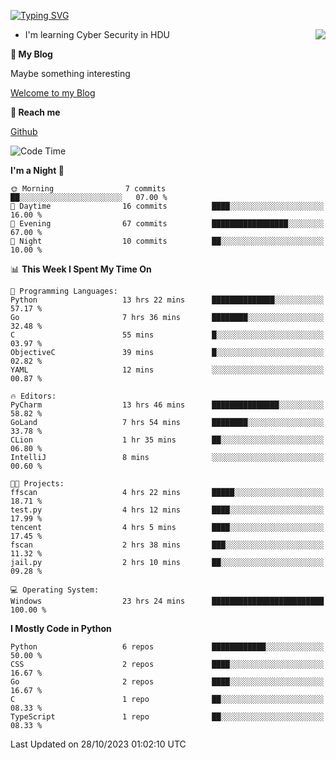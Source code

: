 [![Typing SVG](https://readme-typing-svg.herokuapp.com?font=Fira+Code&pause=1000&random=false&width=450&height=60&lines=Hello+%F0%9F%91%8B%F0%9F%8F%BB;I'm+JBNRZ)](https://git.io/typing-svg)

<a href="#">
  <img align="right" src="https://github-readme-stats.vercel.app/api?username=JBNRZ&show_icons=true&bg_color=15,f2f7fd,E0EAFC" />
</a>

- I'm learning Cyber Security in HDU

 **🌱 My Blog**

Maybe something interesting

[Welcome to my Blog](https://jbnrz.com.cn/)

 **💬 Reach me** 

[Github](https://github.com/JBNRZ)


<!--START_SECTION:waka-->
![Code Time](http://img.shields.io/badge/Code%20Time-55%20hrs%2024%20mins-blue)

**I'm a Night 🦉** 

```text
🌞 Morning                7 commits           ██░░░░░░░░░░░░░░░░░░░░░░░   07.00 % 
🌆 Daytime                16 commits          ████░░░░░░░░░░░░░░░░░░░░░   16.00 % 
🌃 Evening                67 commits          █████████████████░░░░░░░░   67.00 % 
🌙 Night                  10 commits          ██░░░░░░░░░░░░░░░░░░░░░░░   10.00 % 
```


📊 **This Week I Spent My Time On** 

```text
💬 Programming Languages: 
Python                   13 hrs 22 mins      ██████████████░░░░░░░░░░░   57.17 % 
Go                       7 hrs 36 mins       ████████░░░░░░░░░░░░░░░░░   32.48 % 
C                        55 mins             █░░░░░░░░░░░░░░░░░░░░░░░░   03.97 % 
ObjectiveC               39 mins             █░░░░░░░░░░░░░░░░░░░░░░░░   02.82 % 
YAML                     12 mins             ░░░░░░░░░░░░░░░░░░░░░░░░░   00.87 % 

🔥 Editors: 
PyCharm                  13 hrs 46 mins      ███████████████░░░░░░░░░░   58.82 % 
GoLand                   7 hrs 54 mins       ████████░░░░░░░░░░░░░░░░░   33.78 % 
CLion                    1 hr 35 mins        ██░░░░░░░░░░░░░░░░░░░░░░░   06.80 % 
IntelliJ                 8 mins              ░░░░░░░░░░░░░░░░░░░░░░░░░   00.60 % 

🐱‍💻 Projects: 
ffscan                   4 hrs 22 mins       █████░░░░░░░░░░░░░░░░░░░░   18.71 % 
test.py                  4 hrs 12 mins       ████░░░░░░░░░░░░░░░░░░░░░   17.99 % 
tencent                  4 hrs 5 mins        ████░░░░░░░░░░░░░░░░░░░░░   17.45 % 
fscan                    2 hrs 38 mins       ███░░░░░░░░░░░░░░░░░░░░░░   11.32 % 
jail.py                  2 hrs 10 mins       ██░░░░░░░░░░░░░░░░░░░░░░░   09.28 % 

💻 Operating System: 
Windows                  23 hrs 24 mins      █████████████████████████   100.00 % 
```

**I Mostly Code in Python** 

```text
Python                   6 repos             ████████████░░░░░░░░░░░░░   50.00 % 
CSS                      2 repos             ████░░░░░░░░░░░░░░░░░░░░░   16.67 % 
Go                       2 repos             ████░░░░░░░░░░░░░░░░░░░░░   16.67 % 
C                        1 repo              ██░░░░░░░░░░░░░░░░░░░░░░░   08.33 % 
TypeScript               1 repo              ██░░░░░░░░░░░░░░░░░░░░░░░   08.33 % 
```




 Last Updated on 28/10/2023 01:02:10 UTC
<!--END_SECTION:waka-->
